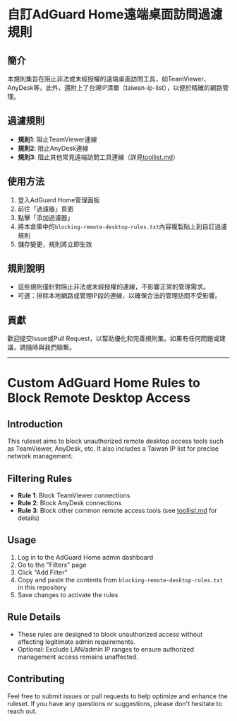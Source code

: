 # 自訂AdGuard Home遠端桌面訪問過濾規則

## 簡介
本規則集旨在阻止非法或未經授權的遠端桌面訪問工具，如TeamViewer、AnyDesk等。此外，還附上了台灣IP清單（taiwan-ip-list），以便於精確的網路管理。

## 過濾規則
- **規則1**: 阻止TeamViewer連線
- **規則2**: 阻止AnyDesk連線
- **規則3**: 阻止其他常見遠端訪問工具連線（詳見[toollist.md](./toollist.md)）

## 使用方法
1. 登入AdGuard Home管理面板
2. 前往「過濾器」頁面
3. 點擊「添加過濾器」
4. 將本倉庫中的`blocking-remote-desktop-rules.txt`內容複製貼上到自訂過濾規則
5. 儲存變更，規則將立即生效

## 規則說明
- 這些規則僅針對阻止非法或未經授權的連線，不影響正常的管理需求。
- 可選：排除本地網路或管理IP段的連線，以確保合法的管理訪問不受影響。

## 貢獻
歡迎提交Issue或Pull Request，以幫助優化和完善規則集。如果有任何問題或建議，請隨時與我們聯繫。

---

# Custom AdGuard Home Rules to Block Remote Desktop Access

## Introduction
This ruleset aims to block unauthorized remote desktop access tools such as TeamViewer, AnyDesk, etc. It also includes a Taiwan IP list for precise network management.

## Filtering Rules
- **Rule 1**: Block TeamViewer connections
- **Rule 2**: Block AnyDesk connections
- **Rule 3**: Block other common remote access tools (see [toollist.md](./toollist.md) for details)

## Usage
1. Log in to the AdGuard Home admin dashboard
2. Go to the "Filters" page
3. Click "Add Filter"
4. Copy and paste the contents from `blocking-remote-desktop-rules.txt` in this repository
5. Save changes to activate the rules

## Rule Details
- These rules are designed to block unauthorized access without affecting legitimate admin requirements.
- Optional: Exclude LAN/admin IP ranges to ensure authorized management access remains unaffected.

## Contributing
Feel free to submit issues or pull requests to help optimize and enhance the ruleset. If you have any questions or suggestions, please don't hesitate to reach out.
